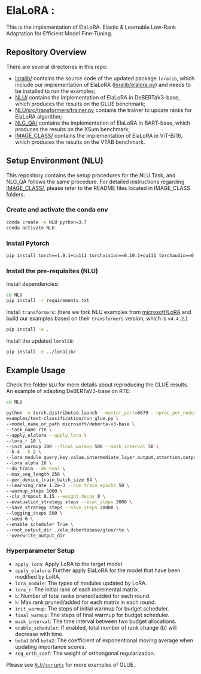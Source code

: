# ElaLoRA : 
This is the implementation of ElaLoRA: Elastic & Learnable Low-Rank Adaptation for Efficient Model Fine-Tuning.

## Repository Overview

There are several directories in this repo:

* [loralib/](loralib) contains the source code of the updated package `loralib`, which include our implementation of ElaLoRA ([loralib/elalora.py](loralib/loralib/elalora.py)) and needs to be installed to run the examples;
* [NLU/](NLU) contains the implementation of ElaLoRA in DeBERTaV3-base, which produces the results on the GLUE benchmark;
* [NLU/src/transformers/trainer.py](NLU/src/transformers/trainer.py) contains the trainer to update ranks for ElaLoRA algorithm;
* [NLG_QA/](NLG_QA) contains the implementation of ElaLoRA in BART-base, which produces the results on the XSum benchmark;
* [IMAGE_CLASS/](IMAGE_CLASS) contains the implementation of ElaLoRA in ViT-B/16, which produces the results on the VTAB benchmark.


## Setup Environment (NLU)
This repository contains the setup procedures for the NLU Task, and NLG_QA follows the same procedure. For detailed instructions regarding [IMAGE_CLASS/](IMAGE_CLASS), please refer to the README files located in IMAGE_CLASS folders.

### Create and activate the conda env
```bash
conda create -n NLU python=3.7
conda activate NLU 
```

### Install Pytorch
```bash
pip install torch==1.9.1+cu111 torchvision==0.10.1+cu111 torchaudio==0.9.1 -f https://download.pytorch.org/whl/torch_stable.html
```

### Install the pre-requisites (NLU)
Install dependencies: 
```bash
cd NLU
pip install -r requirements.txt
```

Install `transformers`: (here we fork NLU examples from [microsoft/LoRA](https://github.com/microsoft/LoRA/tree/main/examples/NLU) and build our examples based on their `transformers` version, which is `v4.4.2`.)
```bash
pip install -e . 
```

Install the updated `loralib`:
```bash
pip install -e ../loralib/
```

## Example Usage

Check the folder `NLU` for more details about reproducing the GLUE results. 
An example of adapting DeBERTaV3-base on RTE: 

```bash
cd NLU

python -m torch.distributed.launch --master_port=8679 --nproc_per_node=1 \
examples/text-classification/run_glue.py \
--model_name_or_path microsoft/deberta-v3-base \
--task_name rte \
--apply_elalora --apply_lora \
--lora_r 10 \
--init_warmup 300 --final_warmup 500 --mask_interval 50 \
--b 4 --k 2 \
--lora_module query,key,value,intermediate,layer.output,attention.output \
--lora_alpha 16 \
--do_train --do_eval \
--max_seq_length 256 \
--per_device_train_batch_size 64 \
--learning_rate 1.2e-3 --num_train_epochs 50 \
--warmup_steps 1000 \
--cls_dropout 0.15 --weight_decay 0 \
--evaluation_strategy steps --eval_steps 3000 \
--save_strategy steps --save_steps 30000 \
--logging_steps 500 \
--seed 6 \
--enable_scheduler True \
--root_output_dir ./ela_debertabase/glue/rte \
--overwrite_output_dir
```

### Hyperparameter Setup

+ `apply_lora`: Apply LoRA to the target model. 
+ `apply_elalora`: Further apply ElaLoRA for the model that have been modified by LoRA. 
+ `lora_module`: The types of modules updated by LoRA. 
+ `lora_r`: The initial rank of each incremental matrix. 
+ `b`: Number of total ranks pruned/added for each round.
+ `k`: Max rank pruned/added for each matrix in each round.
+ `init_warmup`: The steps of initial warmup for budget scheduler.
+ `final_warmup`: The steps of final warmup for budget scheduler. 
+ `mask_interval`: The time interval between two budget allocations.
+ `enable_scheduler`: If enabled, total number of rank change (b) will decrease with time. 
+ `beta1` and `beta2`: The coefficient of exponentional moving average when updating importance scores. 
+ `reg_orth_coef`: The weight of orthongonal regularization. 


Please see [`NLU/scripts`](NLU/scripts/) for more examples of GLUE. 


